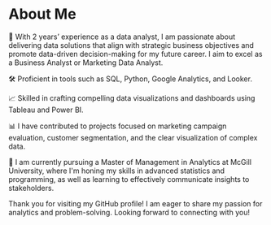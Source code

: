 # About Me

🔭 With 2 years’ experience as a data analyst, I am passionate about delivering data solutions that align with strategic business objectives and promote data-driven decision-making for my future career. I aim to excel as a Business Analyst or Marketing Data Analyst.

🛠️ Proficient in tools such as SQL, Python, Google Analytics, and Looker.

📈 Skilled in crafting compelling data visualizations and dashboards using Tableau and Power BI.

📊 I have contributed to projects focused on marketing campaign evaluation, customer segmentation, and the clear visualization of complex data.

🌱 I am currently pursuing a Master of Management in Analytics at McGill University, where I'm honing my skills in advanced statistics and programming, as well as learning to effectively communicate insights to stakeholders.

Thank you for visiting my GitHub profile! I am eager to share my passion for analytics and problem-solving. Looking forward to connecting with you!

